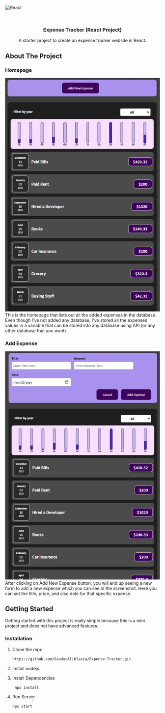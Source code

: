 
![React][react-sheild]

<!-- PROJECT LOGO -->
<br />
<div align="center">

  <h3 align="center">Expense Tracker (React Project)</h3>

  <p align="center">
    A starter project to create an expense tracker website in React. 
    <br />
  </p>
</div>

<!-- ABOUT THE PROJECT -->

## About The Project
### Homepage
![Expense Tracker Homepage Screenshot][homepage-screenshot]
This is the homepage that lists out all the added expenses in the database. Even though I've not added any database, I've stored all the expenses values in a variable that can be stored into any database using API (or any other database that you want)

### Add Expense
![Expense Tracker Add Expense Screenshot][add-expense-screenshot]
After clicking on Add New Expense button, you will end up seeing a new form to add a new expense which you can see in the screenshot. Here you can set the title, price, and also date for that specific expense.

## Getting Started

Getting started with this project is really simple because this is a mini project and does not have advanced features.

### Installation

1. Clone the repo
   ```sh
   https://github.com/SaadatAliKlasra/Expense-Tracker.git
   ```
2. Install nodejs
3. Install Dependencies
   ```sh
    npx install
   ```

4. Run Server
   ```sh
   npx start
   ```


[react-sheild]: https://img.shields.io/badge/-react-black.svg?style=for-the-badge&logo=react&colorB=555

[homepage-screenshot]: Images/homepage.jpg
[add-expense-screenshot]: Images/add-expense.jpg

